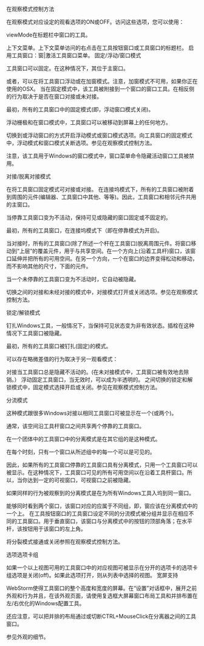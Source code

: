 在观察模式控制方法

在观察模式对应设定的观看选项的ON或OFF。访问这些选项，您可以使用：

 viewMode在标题栏中窗口的工具。
 
 上下文菜单。上下文菜单访问的右点击在工具按钮窗口或工具窗口的标题栏。
 启用工具窗口：窗|激活工具窗口菜单。
固定/浮动/窗口模式

工具窗口可以固定。在这种情况下，其位于主窗口。

或者，可以在将工具窗口浮动或在加窗模式。注意，加窗模式不可用，如果你正在使用的OSX。
当在固定模式中，该工具被附接到一个窗口的窗口工具。在相反侧的行为取决于是否在窗口对接或未对接。

最初，所有的工具窗口中的固定模式(即，浮动窗口模式关闭)。

浮动栅极和在窗口模式中，工具窗口可以被移动到屏幕上的任何地方。

切换到或浮动窗口的方式开启浮动模式或窗口模式选项。向工具窗口的固定模式中，浮动模式和窗口模式关断选项。参见在观察模式控制方法。

注意，该工具用于Windows的窗口模式中，窗口菜单命令隐藏活动窗口工具被禁用。

对接/脱离对接模式

在将工具窗口固定模式可对接或对接。
在连接坞模式下，所有的工具窗口被附着到周围的元件(编辑器、工具窗口中其他、等等)。因此，工具窗口和相邻元件共用的主窗口。

当停靠工具窗口变为不活动，保持可见或隐藏的窗口固定或不固定的。

最初，所有的工具窗口，在连接坞模式下（即在停靠模式为开启)。

当对接时，所有的工具窗口(除了所述一个杆在工具窗口)脱离周围元件。将窗口移动到“上层”的覆盖元件，用于与共享空间。在一个方向上(沿着工具杆)窗口，该窗口延伸并把所有的可用空间。在另一个方向，一个在窗口的边界变得松动和移动，而不影响其他的尺寸，下面的元件。

当一个未停靠的工具窗口变为不活动时，它自动被隐藏。

切换之间的对接和未经对接的模式中，对接模式打开或关闭选项。参见在观察模式控制方法。

锁定/解锁模式

钉扎Windows工具，一般情况下，当保持可见状态变为非有效状态。插栓在这种情况下工具窗口被隐藏。

最初，所有的工具窗口被钉扎(固定)的模式。

可以存在略微差值的行为取决于另一观看模式：

对接当工具窗口总是隐藏不活动的。(在未对接模式中，工具窗口被有效地去除销。）
浮动固定工具窗口，当无效时，可以成为半透明的。
之间切换的锁定和解锁模式中，固定模式选择开启或关闭。参见在观察模式控制方法。

分流模式

这种模式跟很多Windows对接以相同工具窗口可被显示在一个(或两个)。

通常，该空间沿工具杆窗口之间共享两个停靠的工具窗口。

在一个团体中的工具窗口中的分离模式是在其它组的是这种模式。

在每个时刻，只有一个窗口从所述组中的每一个可以是可见的。

因此，如果所有的工具窗口停靠的工具窗口具有分离模式，只用一个工具窗口可以被显示。在这种情况下，工具窗口可见的所有可用空间以在沿着工具杆窗口。所以，当你达到一定的可视窗口，可视窗口之前被隐藏。

如果同样的行为被观察到的分离模式是在为所有Windows工具入坞到同一窗口。

能够同时看到两个窗口，该窗口对应的应属于不同组，即，窗应该在分离模式中的一个上。
在工具按钮窗口的工具窗口设定不同的分流模式被分组并显示在相应不同的工具窗口。用于垂直窗口，该窗口与分离模式中的按钮的顶部角落；在水平杆，该按钮用于该窗口的左上角。

将分裂模式接通或关闭参照在观察模式控制方法。

选项选项卡组

如果一个以上视图可用的工具窗口中的对应视图可被显示在分开的选项卡的选项卡组选项是关闭(off)。如果此选项打开，则从列表中选择的视图。
宽屏支持

WebStorm使得工具窗口的整个高度和宽度的屏幕。在“设置”对话框中，展开之前外观和行为并且，在该外观页面，请使用复选框大屏幕窗口布局工具和并排布置在左/右优化的Windows配置工具。

还应注意，可以把并排的布局通过或切断CTRL+MouseClick在分离器之间的工具窗口。

参见外观的细节。

